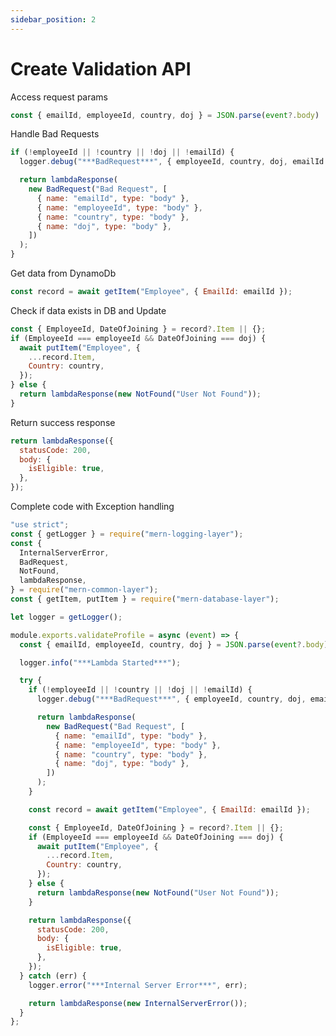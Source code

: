 ```yaml
---
sidebar_position: 2
---
```


# Create Validation API

Access request params

```javascript title="handler.js"
const { emailId, employeeId, country, doj } = JSON.parse(event?.body) || {};
```

Handle Bad Requests

```javascript title="handler.js"
if (!employeeId || !country || !doj || !emailId) {
  logger.debug("***BadRequest***", { employeeId, country, doj, emailId });

  return lambdaResponse(
    new BadRequest("Bad Request", [
      { name: "emailId", type: "body" },
      { name: "employeeId", type: "body" },
      { name: "country", type: "body" },
      { name: "doj", type: "body" },
    ])
  );
}
```

Get data from DynamoDb

```javascript title="handler.js"
const record = await getItem("Employee", { EmailId: emailId });
```

Check if data exists in DB and Update

```javascript title="handler.js"
const { EmployeeId, DateOfJoining } = record?.Item || {};
if (EmployeeId === employeeId && DateOfJoining === doj) {
  await putItem("Employee", {
    ...record.Item,
    Country: country,
  });
} else {
  return lambdaResponse(new NotFound("User Not Found"));
}
```

Return success response

```javascript title="handler.js"
return lambdaResponse({
  statusCode: 200,
  body: {
    isEligible: true,
  },
});
```

Complete code with Exception handling

```javascript title="handler.js"
"use strict";
const { getLogger } = require("mern-logging-layer");
const {
  InternalServerError,
  BadRequest,
  NotFound,
  lambdaResponse,
} = require("mern-common-layer");
const { getItem, putItem } = require("mern-database-layer");

let logger = getLogger();

module.exports.validateProfile = async (event) => {
  const { emailId, employeeId, country, doj } = JSON.parse(event?.body) || {};

  logger.info("***Lambda Started***");

  try {
    if (!employeeId || !country || !doj || !emailId) {
      logger.debug("***BadRequest***", { employeeId, country, doj, emailId });

      return lambdaResponse(
        new BadRequest("Bad Request", [
          { name: "emailId", type: "body" },
          { name: "employeeId", type: "body" },
          { name: "country", type: "body" },
          { name: "doj", type: "body" },
        ])
      );
    }

    const record = await getItem("Employee", { EmailId: emailId });

    const { EmployeeId, DateOfJoining } = record?.Item || {};
    if (EmployeeId === employeeId && DateOfJoining === doj) {
      await putItem("Employee", {
        ...record.Item,
        Country: country,
      });
    } else {
      return lambdaResponse(new NotFound("User Not Found"));
    }

    return lambdaResponse({
      statusCode: 200,
      body: {
        isEligible: true,
      },
    });
  } catch (err) {
    logger.error("***Internal Server Error***", err);

    return lambdaResponse(new InternalServerError());
  }
};
```
